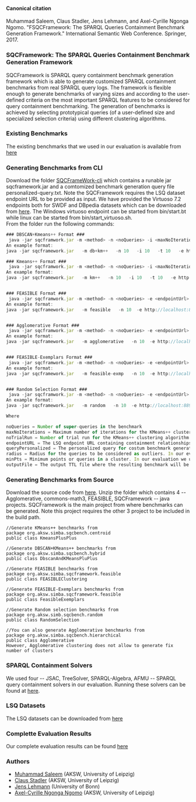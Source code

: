 #### Canonical citation
Muhammad Saleem, Claus Stadler, Jens Lehmann, and Axel-Cyrille Ngonga Ngomo. "FSQCFramework: The SPARQL Queries Containment Benchmark Generation Framework." International Semantic Web Conference. Springer, 2017.
### SQCFramework: The SPARQL Queries Containment Benchmark Generation Framework 
SQCFramework is SPARQL query containment benchmark generation framework which is able to generate customized SPARQL containment benchmarks from real SPARQL query logs. The framework is flexible enough to generate benchmarks of varying sizes and according to the user-defined criteria on the most important SPARQL features to be considered for query containment benchmarking. The generation of benchmarks is achieved by selecting prototypical queries (of a user-defined size and specialized selection criteria) using different clustering algorithms. 
### Existing Benchmarks
The existing benchmarks that we used in our evaluation is available from [here](https://github.com/AKSW/sqcframework/blob/master/SQCFrameWork-benchmarks.zip) 
### Generating Benchmarks from CLI
Download the folder [SQCFrameWork-cli](https://github.com/AKSW/sqcframework/tree/master/SQCFrameWork-cli) which contains a runable jar sqcframework.jar and a comtomized benchmark generation query file personalized-query.txt. Note the SQCFramework requires the LSQ dataset endpoint URL to be provided as input. We have provided the Virtuoso 7.2 endpoints both for SWDF and DBpedia datasets which can be downloaded from [here](http://hobbitdata.informatik.uni-leipzig.de/sqcframework-lsq-endpoints/). The Windows virtuoso endpoint can be started from bin/start.bt while linux can be started from bin/start_virtuoso.sh.  
From the folder run the following commands: 
```js
### DBSCAN+Kmeans++ Format ### 
 java -jar sqcframwork.jar -m <method> -n <noQueries> -i <maxNoIterations> -t <noTrialRun> -e <endpointUrl> -q <queryPersonalized> -r <radius> -p <minPts> -o <outputFile>
An example format: 
java -jar sqcframework.jar   -m db+km++   -n 10   -i 10   -t 10   -e http://localhost:8890/sparql   -q ../SQCFramework/personalized-query.txt   -r 1   -p 1   -o db+km++-10supqueries-benchmark.ttl

### Kmeans++ Format ### 
 java -jar sqcframwork.jar -m <method> -n <noQueries> -i <maxNoIterations> -t <noTrialRun> -e <endpointUrl> -q <queryPersonalized> -o <outputFile>
An example format: 
java -jar sqcframework.jar   -m km++   -n 10   -i 10   -t 10   -e http://localhost:8890/sparql   -q ../SQCFramework/personalized-query.txt   -o km++-10supqueries-benchmark.ttl


### FEASIBLE Format ### 
 java -jar sqcframwork.jar -m <method> -n <noQueries> -e <endpointUrl> -q <queryPersonalized> -o <outputFile>
An example format: 
java -jar sqcframework.jar   -m feasible   -n 10  -e http://localhost:8890/sparql   -q ../SQCFramework/personalized-query.txt   -o feasible-10supqueries-benchmark.ttl


### Agglomerative Format ### 
 java -jar sqcframwork.jar -m <method> -n <noQueries> -e <endpointUrl> -q <queryPersonalized> -o <outputFile>
An example format: 
java -jar sqcframework.jar   -m agglomerative   -n 10  -e http://localhost:8890/sparql   -q ../SQCFramework/personalized-query.txt   -o agglomerative-10supqueries-benchmark.ttl


### FEASIBLE-Exemplars Format ### 
 java -jar sqcframwork.jar -m <method> -n <noQueries> -e <endpointUrl> -q <queryPersonalized> -o <outputFile>
An example format: 
java -jar sqcframework.jar   -m feasible-exmp   -n 10  -e http://localhost:8890/sparql   -q ../SQCFramework/personalized-query.txt   -o feasible-exmp-10supqueries-benchmark.ttl


### Random Selection Format ### 
 java -jar sqcframwork.jar -m <method> -n <noQueries> -e <endpointUrl> -q <queryPersonalized> -o <outputFile>
An example format: 
java -jar sqcframework.jar   -m random   -n 10  -e http://localhost:8890/sparql   -q ../SQCFramework/personalized-query.txt   -o random-10supqueries-benchmark.ttl

Where

noQueries = Number of super-queries in the benchmark
maxNoIterations = Maximum number of iterations for the KMeans++ clustering algorithm. In our evaluation we used maxNoIterations = 10. 
noTrialRun = Number of trial run for the KMeans++ clustering algorithm. In our evaluation we used noTrialRun = 10.
endpointURL = The LSQ endpoint URL containing containment relationships as well
queryPersonalized = The personalized query for costum benchmark generation
radius = Radius for the queries to be considered as outliers. In our evaluation we used radius = 1
minPts = Minimum points or queries in a cluster. In our evaluation we used min. points = 1
outputFile = The output TTL file where the resulting benchmark will be printed

```
### Generating Benchmarks from Source 
Download the source code from [here](https://github.com/AKSW/sqcframework/blob/master/SQCFramwework-src.7z). Unzip the folder which contains 4 -- Agglomerative, commons-math3, FEASIBLE, SQCFramework -- java projects. SQCFramework is the main project from where benchmarks can be generated. Note this project requires the other 3 project to be included in the build path. 
```
//Generate KMeans++ benchmarks from 
package org.aksw.simba.sqcbench.centroid
public class KmeansPlusPlus 

//Generate DBSCAN+KMeans++ benchmarks from 
package org.aksw.simba.sqcbench.hybrid
public class DbscanAndKMeansPluPlus 

//Generate FEASIBLE benchmarks from 
package org.aksw.simba.sqcframework.feasible
public class FEASIBLEClustering 

//Generate FEASIBLE-Exemplars benchmarks from 
package org.aksw.simba.sqcframework.feasible
public class FeasibleExemplars

//Generate Random selection benchmarks from 
package org.aksw.simb.sqcbench.random
public class RandomSelection

//You can also generate Agglomerative benchmarks from 
package org.aksw.simba.sqcbench.hierarchical
public class Agglomerative
However, Agglomerative clustering does not allow to generate fix number of clusters
```
### SPARQL Containment Solvers
We used four -- JSAC, TreeSolver, SPARQL-Algebra, AFMU -- SPARQL query containment solvers in our evaluation. Running these solvers can be found at [here](https://github.com/AKSW/jena-sparql-api/tree/master/benchmarking/sparqlqc-jena3). 
### LSQ Datasets
The LSQ datasets can be downloaded from [here](http://hobbitdata.informatik.uni-leipzig.de/lsq-dumps/)
### Complette Evaluation Results
Our complete evaluation results can be found [here](https://github.com/AKSW/sqcframework/blob/master/SQCFramework-Evaluation-Results.xlsx)
### Authors
  * [Muhammad Saleem](https://sites.google.com/site/saleemsweb/) (AKSW, University of Leipzig) 
  * [Claus Stadler](http://aksw.org/ClausStadler.html) (AKSW, University of Leipzig)
  * [Jens Lehmann](http://jens-lehmann.org/) (University of Bonn)
  * [Axel-Cyrille Ngonga Ngomo](http://aksw.org/AxelNgonga.html) (AKSW, University of Leipzig)
